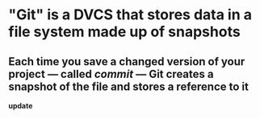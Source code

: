 # "Git" is a DVCS that stores data in a file system made up of snapshots

## Each time you save a changed version of your project — called *commit* — Git creates a snapshot of the file and stores a reference to it
 
**update**